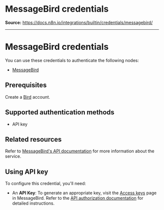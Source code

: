 # MessageBird credentials

**Source:** https://docs.n8n.io/integrations/builtin/credentials/messagebird/

---

# MessageBird credentials

You can use these credentials to authenticate the following nodes:

- [MessageBird](../../app-nodes/n8n-nodes-base.messagebird/)

## Prerequisites

Create a [Bird](https://bird.com/) account.

## Supported authentication methods

- API key

## Related resources

Refer to [MessageBird's API documentation](https://docs.bird.com/api) for more information about the service.

## Using API key

To configure this credential, you'll need:

- An **API Key**: To generate an appropriate key, visit the [Access keys](https://app.bird.com/settings/access-keys) page in MessageBird. Refer to the [API authorization documentation](https://docs.bird.com/api/api-access/api-authorization) for detailed instructions.
